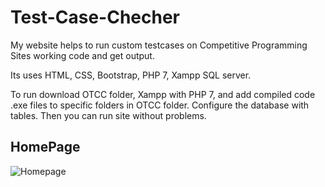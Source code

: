 # Test-Case-Checher
My website helps to run custom testcases on Competitive Programming Sites working code and get output.

Its uses HTML, CSS, Bootstrap, PHP 7, Xampp SQL server.

To run download OTCC folder, Xampp with PHP 7, and add compiled code .exe files to specific folders in OTCC folder.
Configure the database with tables.
Then you can run site without problems.

## HomePage
![Homepage](/blob/master/test_home.PNG?raw=true "Homepage")
